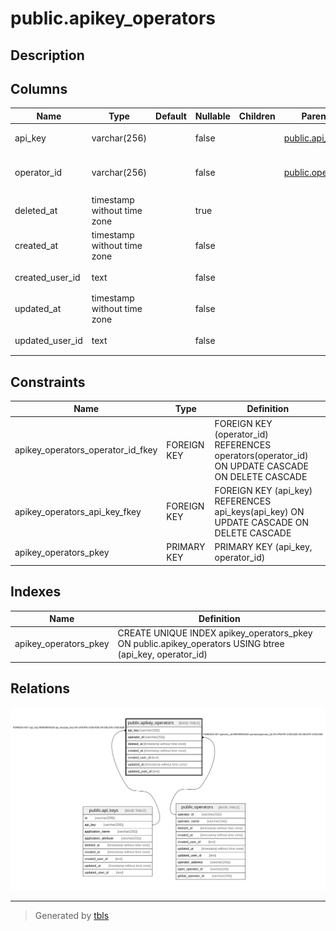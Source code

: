 # public.apikey_operators

## Description

## Columns

| Name | Type | Default | Nullable | Children | Parents | Comment |
| ---- | ---- | ------- | -------- | -------- | ------- | ------- |
| api_key | varchar(256) |  | false |  | [public.api_keys](public.api_keys.md) | APIキー(外部Key) |
| operator_id | varchar(256) |  | false |  | [public.operators](public.operators.md) | 事業者識別子（外部Key） |
| deleted_at | timestamp without time zone |  | true |  |  | 論理削除日時 |
| created_at | timestamp without time zone |  | false |  |  | 作成日時 |
| created_user_id | text |  | false |  |  | 作成ユーザ |
| updated_at | timestamp without time zone |  | false |  |  | 更新日時 |
| updated_user_id | text |  | false |  |  | 更新ユーザ |

## Constraints

| Name | Type | Definition |
| ---- | ---- | ---------- |
| apikey_operators_operator_id_fkey | FOREIGN KEY | FOREIGN KEY (operator_id) REFERENCES operators(operator_id) ON UPDATE CASCADE ON DELETE CASCADE |
| apikey_operators_api_key_fkey | FOREIGN KEY | FOREIGN KEY (api_key) REFERENCES api_keys(api_key) ON UPDATE CASCADE ON DELETE CASCADE |
| apikey_operators_pkey | PRIMARY KEY | PRIMARY KEY (api_key, operator_id) |

## Indexes

| Name | Definition |
| ---- | ---------- |
| apikey_operators_pkey | CREATE UNIQUE INDEX apikey_operators_pkey ON public.apikey_operators USING btree (api_key, operator_id) |

## Relations

![er](public.apikey_operators.svg)

---

> Generated by [tbls](https://github.com/k1LoW/tbls)
